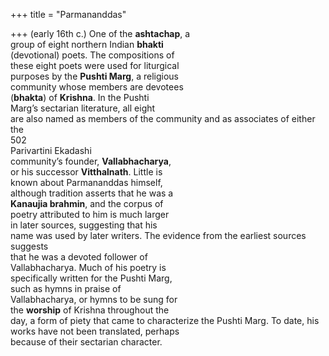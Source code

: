 +++
title = "Parmananddas"

+++
(early 16th c.) One of the **ashtachap**, a  
group of eight northern Indian **bhakti**  
(devotional) poets. The compositions of  
these eight poets were used for liturgical  
purposes by the **Pushti Marg**, a religious  
community whose members are devotees  
(**bhakta**) of **Krishna**. In the Pushti  
Marg’s sectarian literature, all eight  
are also named as members of the community and as associates of either the  
502  
Parivartini Ekadashi  
community’s founder, **Vallabhacharya**,  
or his successor **Vitthalnath**. Little is  
known about Parmananddas himself,  
although tradition asserts that he was a  
**Kanaujia brahmin**, and the corpus of  
poetry attributed to him is much larger  
in later sources, suggesting that his  
name was used by later writers. The evidence from the earliest sources suggests  
that he was a devoted follower of  
Vallabhacharya. Much of his poetry is  
specifically written for the Pushti Marg,  
such as hymns in praise of  
Vallabhacharya, or hymns to be sung for  
the **worship** of Krishna throughout the  
day, a form of piety that came to characterize the Pushti Marg. To date, his  
works have not been translated, perhaps  
because of their sectarian character.